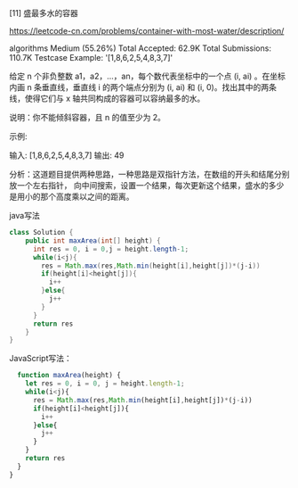 
[11] 盛最多水的容器

https://leetcode-cn.com/problems/container-with-most-water/description/

algorithms
Medium (55.26%)
Total Accepted:    62.9K
Total Submissions: 110.7K
Testcase Example:  '[1,8,6,2,5,4,8,3,7]'

给定 n 个非负整数 a1，a2，...，an，每个数代表坐标中的一个点 (i, ai) 。在坐标内画 n 条垂直线，垂直线 i 的两个端点分别为
(i, ai) 和 (i, 0)。找出其中的两条线，使得它们与 x 轴共同构成的容器可以容纳最多的水。

说明：你不能倾斜容器，且 n 的值至少为 2。

示例:

输入: [1,8,6,2,5,4,8,3,7]
输出: 49


分析：这道题目提供两种思路，一种思路是双指针方法，在数组的开头和结尾分别放一个左右指针，
向中间搜索，设置一个结果，每次更新这个结果，盛水的多少是用小的那个高度乘以之间的距离。

java写法
```java
class Solution {
    public int maxArea(int[] height) {
      int res = 0, i = 0,j = height.length-1;
      while(i<j){
        res = Math.max(res,Math.min(height[i],height[j])*(j-i))
        if(height[i]<height[j]){
          i++
        }else{
          j++
        }
      }
      return res
    }
}
```
JavaScript写法：
```js
  function maxArea(height) {
    let res = 0, i = 0, j = height.length-1;
    while(i<j){
      res = Math.max(res,Math.min(height[i],height[j])*(j-i))
      if(height[i]<height[j]){
        i++
      }else{
        j++
      }
    }
    return res
  }
}
```